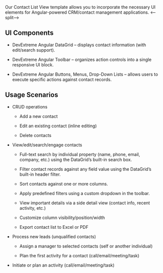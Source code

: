 Our Contact List View template allows you to incorporate the necessary UI elements for Angular-powered CRM/contact management applications. 
<--split-->

## UI Components  

- DevExtreme Angular DataGrid – displays contact information (with edit/search support).  

- DevExtreme Angular Toolbar – organizes action controls into a single responsive UI block. 

- DevExtreme Angular Buttons, Menus, Drop-Down Lists – allows users to execute specific actions against contact records. 

## Usage Scenarios 

- CRUD operations 

    - Add a new contact 

    - Edit an existing contact (inline editing) 

    - Delete contacts 

- View/edit/search/engage contacts 

    - Full-text search by individual property (name, phone, email, company, etc.) using the DataGrid’s built-in search box. 

    - Filter contact records against any field value using the DataGrid’s built-in header filter. 

    - Sort contacts against one or more columns. 

    - Apply predefined filters using a custom dropdown in the toolbar. 

    - View important details via a side detail view (contact info, recent activity, etc.) 

    - Customize column visibility/position/width 

    - Export contact list to Excel or PDF 

- Process new leads (unqualified contacts) 

    - Assign a manager to selected contacts (self or another individual) 

    - Plan the first activity for a contact (call/email/meeting/task) 

- Initiate or plan an activity (call/email/meeting/task) 